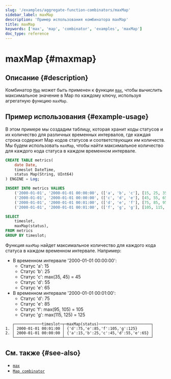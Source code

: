 ```yaml
---
slug: '/examples/aggregate-function-combinators/maxMap'
sidebar_label: maxMap
description: 'Пример использования комбинатора maxMap'
title: maxMap
keywords: ['max', 'map', 'combinator', 'examples', 'maxMap']
doc_type: reference
---
```

# maxMap {#maxmap}

## Описание {#description}

Комбинатор [`Map`](/sql-reference/aggregate-functions/combinators#-map) может быть применен к функции [`max`](/sql-reference/aggregate-functions/reference/max), чтобы вычислить максимальное значение в Map по каждому ключу, используя агрегатную функцию `maxMap`.

## Пример использования {#example-usage}

В этом примере мы создадим таблицу, которая хранит коды статусов и их количество для различных временных интервалов, где каждая строка содержит Map кодов статусов и соответствующих им количеств. Мы будем использовать `maxMap`, чтобы найти максимальное количество для каждого кода статуса в каждом временном интервале.

```sql title="Query"
CREATE TABLE metrics(
    date Date,
    timeslot DateTime,
    status Map(String, UInt64)
) ENGINE = Log;

INSERT INTO metrics VALUES
    ('2000-01-01', '2000-01-01 00:00:00', (['a', 'b', 'c'], [15, 25, 35])),
    ('2000-01-01', '2000-01-01 00:00:00', (['c', 'd', 'e'], [45, 55, 65])),
    ('2000-01-01', '2000-01-01 00:01:00', (['d', 'e', 'f'], [75, 85, 95])),
    ('2000-01-01', '2000-01-01 00:01:00', (['f', 'g', 'g'], [105, 115, 125]));

SELECT
    timeslot,
    maxMap(status),
FROM metrics
GROUP BY timeslot;
```

Функция `maxMap` найдет максимальное количество для каждого кода статуса в каждом временном интервале. Например:
- В временном интервале '2000-01-01 00:00:00':
  - Статус 'a': 15
  - Статус 'b': 25
  - Статус 'c': max(35, 45) = 45
  - Статус 'd': 55
  - Статус 'e': 65
- В временном интервале '2000-01-01 00:01:00':
  - Статус 'd': 75
  - Статус 'e': 85
  - Статус 'f': max(95, 105) = 105
  - Статус 'g': max(115, 125) = 125

```response title="Response"
   ┌────────────timeslot─┬─maxMap(status)───────────────────────┐
1. │ 2000-01-01 00:01:00 │ {'d':75,'e':85,'f':105,'g':125}      │
2. │ 2000-01-01 00:00:00 │ {'a':15,'b':25,'c':45,'d':55,'e':65} │
   └─────────────────────┴──────────────────────────────────────┘
```

## См. также {#see-also}
- [`max`](/sql-reference/aggregate-functions/reference/max)
- [`Map combinator`](/sql-reference/aggregate-functions/combinators#-map)
